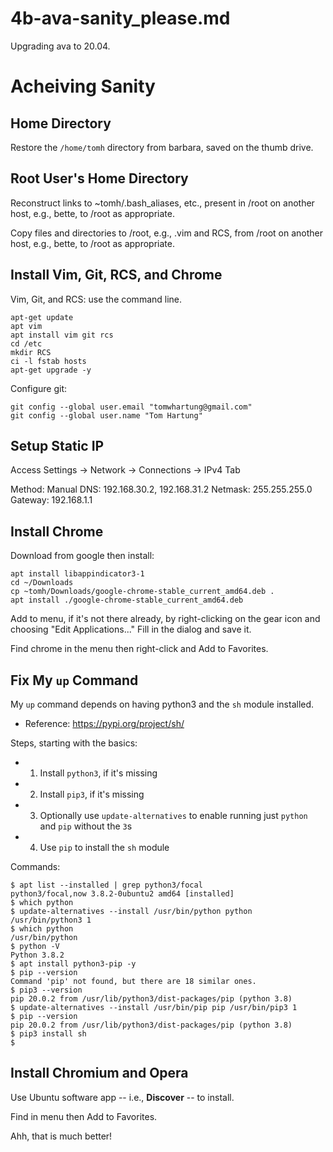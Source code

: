 
# 4b-ava-sanity_please.md

Upgrading ava to 20.04.

# Acheiving Sanity

## Home Directory

Restore the `/home/tomh` directory from barbara, saved on the thumb drive.

## Root User's Home Directory

Reconstruct links to ~tomh/.bash_aliases, etc., present in /root on another host, e.g., bette, to /root as appropriate.

Copy files and directories to /root, e.g., .vim and RCS, from /root on another host, e.g., bette, to /root as appropriate.

## Install Vim, Git, RCS, and Chrome

Vim, Git, and RCS: use the command line.

```
apt-get update
apt vim
apt install vim git rcs
cd /etc
mkdir RCS
ci -l fstab hosts
apt-get upgrade -y
```

Configure git:

```
git config --global user.email "tomwhartung@gmail.com"
git config --global user.name "Tom Hartung"
```

## Setup Static IP

Access Settings -> Network -> Connections -> IPv4 Tab

Method: Manual
DNS: 192.168.30.2, 192.168.31.2
Netmask: 255.255.255.0
Gateway: 192.168.1.1

## Install Chrome

Download from google then install:

```
apt install libappindicator3-1
cd ~/Downloads
cp ~tomh/Downloads/google-chrome-stable_current_amd64.deb .
apt install ./google-chrome-stable_current_amd64.deb
```

Add to menu, if it's not there already, by right-clicking on the gear icon and choosing "Edit Applications..."
Fill in the dialog and save it.

Find chrome in the menu then right-click and Add to Favorites.

## Fix My `up` Command

My `up` command depends on having python3 and the `sh` module installed.

- Reference: https://pypi.org/project/sh/

Steps, starting with the basics:

- 1. Install `python3`, if it's missing
- 2. Install `pip3`, if it's missing
- 3. Optionally use `update-alternatives` to enable running just `python` and `pip` without the `3`s
- 4. Use `pip` to install the `sh` module

Commands:

```
$ apt list --installed | grep python3/focal
python3/focal,now 3.8.2-0ubuntu2 amd64 [installed]
$ which python
$ update-alternatives --install /usr/bin/python python /usr/bin/python3 1
$ which python
/usr/bin/python
$ python -V
Python 3.8.2
$ apt install python3-pip -y
$ pip --version
Command 'pip' not found, but there are 18 similar ones.
$ pip3 --version
pip 20.0.2 from /usr/lib/python3/dist-packages/pip (python 3.8)
$ update-alternatives --install /usr/bin/pip pip /usr/bin/pip3 1
$ pip --version
pip 20.0.2 from /usr/lib/python3/dist-packages/pip (python 3.8)
$ pip3 install sh
$
```

## Install Chromium and Opera

Use Ubuntu software app -- i.e., **Discover** -- to install.

Find in menu then Add to Favorites.

Ahh, that is much better!

